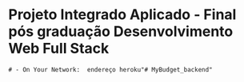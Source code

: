 #     Projeto Integrado Aplicado - Final pós graduação Desenvolvimento Web Full Stack
    # - On Your Network:  endereço heroku"# MyBudget_backend" 





